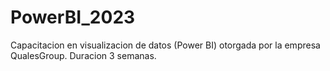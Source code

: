 # PowerBI_2023
Capacitacion en visualizacion de datos (Power BI) otorgada por la empresa QualesGroup. Duracion 3 semanas. 
